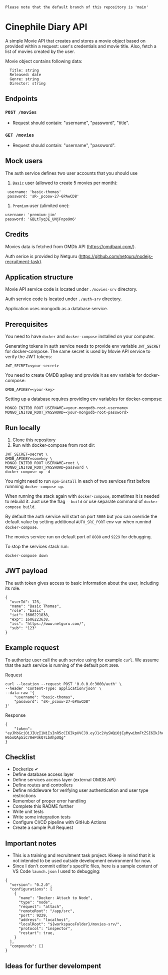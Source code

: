 ```
Please note that the default branch of this repository is 'main'
```

# Cinephile Diary API

A simple Movie API that creates and stores a movie object based on provided within a request: user's credentials and movie title. Also, fetch a list of movies created by the user.

Movie object contains following data:
   ```
     Title: string
     Released: date
     Genre: string
     Director: string
   ```

## Endpoints

### `POST /movies`

- Request should contain: "username", "password", "title".

### `GET /movies`

- Request should contain: "username", "password".

## Mock users

The auth service defines two user accounts that you should use

1. `Basic` user (allowed to create 5 movies per month):

```
 username: 'basic-thomas'
 password: 'sR-_pcoow-27-6PAwCD8'
```

1. `Premium` user (ulimited one):

```
username: 'premium-jim'
password: 'GBLtTyq3E_UNjFnpo9m6'
```

## Credits

Movies data is fetched from OMDb API (https://omdbapi.com/).

Auth serice is provided by Netguru (https://github.com/netguru/nodejs-recruitment-task).

## Application structure

Movie API service code is located under `./movies-srv` directory.

Auth service code is located under `./auth-srv` directory.

Application uses mongodb as a database service.

## Prerequisites

You need to have `docker` and `docker-compose` installed on your computer.

Generating tokens in auth service needs to provide env variable
`JWT_SECRET` for docker-compose. The same secret is used by Movie API service to verify the JWT tokens:
```
JWT_SECRET=<your-secret>
```

You need to create OMDB apikey and provide it as env variable for docker-compose:
```
OMDB_APIKEY=<your-key>
```

Setting up a database requires providing env variables for docker-compose:

```
MONGO_INITDB_ROOT_USERNAME=<your-mongodb-root-username>
MONGO_INITDB_ROOT_PASSWORD=<your-mongodb-root-password>
```

## Run locally

1. Clone this repository
2. Run with docker-compose from root dir:

```
JWT_SECRET=secret \
OMDB_APIKEY=somekey \
MONGO_INITDB_ROOT_USERNAME=root \
MONGO_INITDB_ROOT_PASSWORD=password \
docker-compose up -d
```
You might need to run `npm-install` in each of two services first before runnning `docker-compose up`.

When running the stack again with `docker-compose`, sometimes it is needed to rebuild it. Just use the flag `--build` or use separate command of `docker-compose build`.

By default the auth service will start on port `3000` but you can override the default value by setting additional `AUTH_SRC_PORT` env var when runnind `docker-compose`.

The movies service run on default port of `8080` and `9229` for debugging.

To stop the services stack run:

```
docker-compose down
```

## JWT payload

The auth token gives access to basic information about the
user, including its role.

```
{
  "userId": 123,
  "name": "Basic Thomas",
  "role": "basic",
  "iat": 1606221838,
  "exp": 1606223638,
  "iss": "https://www.netguru.com/",
  "sub": "123"
}
```

## Example request

To authorize user call the auth service using for example `curl`. We assume
that the auth service is running of the default port `3000`.

Request

```
curl --location --request POST '0.0.0.0:3000/auth' \
--header 'Content-Type: application/json' \
--data-raw '{
    "username": "basic-thomas",
    "password": "sR-_pcoow-27-6PAwCD8"
}'
```

Response

```
{
    "token": "eyJhbGciOiJIUzI1NiIsInR5cCI6IkpXVCJ9.eyJ1c2VySWQiOjEyMywibmFtZSI6IkJhc2ljIFRob21hcyIsInJvbGUiOiJiYXNpYyIsImlhdCI6MTYwNjIyMTgzOCwiZXhwIjoxNjA2MjIzNjM4LCJpc3MiOiJodHRwczovL3d3dy5uZXRndXJ1LmNvbS8iLCJzdWIiOiIxMjMifQ.KjZ3zZM1lZa1SB8U-W65oQApSiC70ePdkQ7LbAhpUQg"
}
```

## Checklist

- Dockerize ✔
- Define database access layer
- Define services access layer (external OMDB API)
- Define routes and controllers
- Define middleware for verifying user authentication and user type restrictions
- Remember of proper error handling
- Complete this RADME further
- Write unit tests
- Write some integration tests
- Configure CI/CD pipeline with GitHub Actions
- Create a sample Pull Request

## Important notes

- This is a training and recruitment task project. Kkeep in mind that it is not intended to be used outside development environment for now.
- Since I don't commit editor's specific files, here is a sample content of VS Code `launch.json` I used to debugging:
```
{
  "version": "0.2.0",
  "configurations": [
    {
      "name": "Docker: Attach to Node",
      "type": "node",
      "request": "attach",
      "remoteRoot": "/app/src",
      "port": 9229,
      "address": "localhost",
      "localRoot": "${workspaceFolder}/movies-srv/",
      "protocol": "inspector",
      "restart": true,
    }
  ],
  "compounds": []
}
```

## Ideas for further develompent
